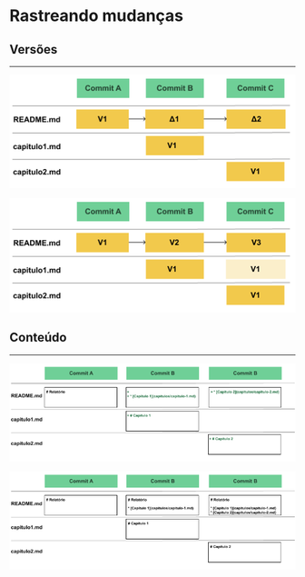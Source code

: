 # Rastreando mudanças

## Versões
---

![](img/versions-diff.png)

![](img/versions-content.png)

## Conteúdo
---

![](img/versions-files-diff.png)

![](img/versions-files-content.png)